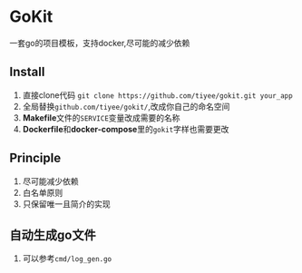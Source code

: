 # GoKit

一套go的项目模板，支持docker,尽可能的减少依赖


## Install

1. 直接clone代码 `git clone https://github.com/tiyee/gokit.git your_app`
2. 全局替换`github.com/tiyee/gokit/`,改成你自己的命名空间
3. **Makefile**文件的`SERVICE`变量改成需要的名称
4. **Dockerfile**和**docker-compose**里的`gokit`字样也需要更改

## Principle
1. 尽可能减少依赖
2. 白名单原则
3. 只保留唯一且简介的实现

## 自动生成go文件
1. 可以参考`cmd/log_gen.go`